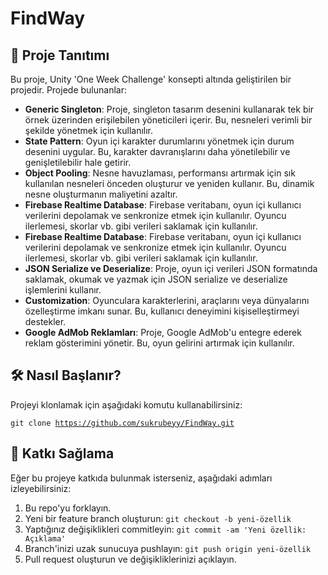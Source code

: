 <h1>FindWay</h1>

<h2>🚀 Proje Tanıtımı</h2>

<p>
    Bu proje, Unity 'One Week Challenge' konsepti altında geliştirilen bir projedir. Projede bulunanlar:
</p>

<ul>
    <li>
        <strong>Generic Singleton</strong>: Proje, singleton tasarım desenini kullanarak tek bir örnek üzerinden erişilebilen yöneticileri içerir. Bu, nesneleri verimli bir şekilde yönetmek için kullanılır.
    </li>
    <li>
        <strong>State Pattern</strong>: Oyun içi karakter durumlarını yönetmek için durum desenini uygular. Bu, karakter davranışlarını daha yönetilebilir ve genişletilebilir hale getirir.
    </li>
    <li>
        <strong>Object Pooling</strong>: Nesne havuzlaması, performansı artırmak için sık kullanılan nesneleri önceden oluşturur ve yeniden kullanır. Bu, dinamik nesne oluşturmanın maliyetini azaltır.
    </li>
    <li>
        <strong>Firebase Realtime Database</strong>: Firebase veritabanı, oyun içi kullanıcı verilerini depolamak ve senkronize etmek için kullanılır. Oyuncu ilerlemesi, skorlar vb. gibi verileri saklamak için kullanılır.
    </li>
     <li>
        <strong>Firebase Realtime Database</strong>: Firebase veritabanı, oyun içi kullanıcı verilerini depolamak ve senkronize etmek için kullanılır. Oyuncu ilerlemesi, skorlar vb. gibi verileri saklamak için kullanılır.
    </li>
    <li>
        <strong>JSON Serialize ve Deserialize</strong>: Proje, oyun içi verileri JSON formatında saklamak, okumak ve yazmak için JSON serialize ve deserialize işlemlerini kullanır.
    </li>
    <li>
        <strong>Customization</strong>: Oyunculara karakterlerini, araçlarını veya dünyalarını özelleştirme imkanı sunar. Bu, kullanıcı deneyimini kişiselleştirmeyi destekler.
    </li>
    <li>
        <strong>Google AdMob Reklamları</strong>: Proje, Google AdMob'u entegre ederek reklam gösterimini yönetir. Bu, oyun gelirini artırmak için kullanılır.
    </li>

    
    
</ul>

<h2>🛠️ Nasıl Başlanır?</h2>

<p>
    Projeyi klonlamak için aşağıdaki komutu kullanabilirsiniz:
</p>

<code>git clone https://github.com/sukrubeyy/FindWay.git</code>

<h2>👥 Katkı Sağlama</h2>

<p>
    Eğer bu projeye katkıda bulunmak isterseniz, aşağıdaki adımları izleyebilirsiniz:
</p>

<ol>
    <li>Bu repo'yu forklayın.</li>
    <li>Yeni bir feature branch oluşturun: <code>git checkout -b yeni-özellik</code></li>
    <li>Yaptığınız değişiklikleri commitleyin: <code>git commit -am 'Yeni özellik: Açıklama'</code></li>
    <li>Branch'inizi uzak sunucuya pushlayın: <code>git push origin yeni-özellik</code></li>
    <li>Pull request oluşturun ve değişikliklerinizi açıklayın.</li>
</ol>


